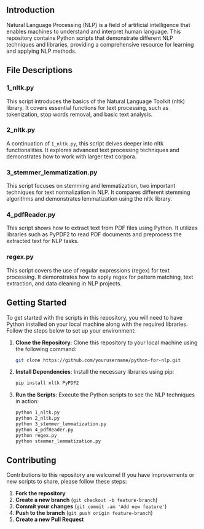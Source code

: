 
## Introduction

Natural Language Processing (NLP) is a field of artificial intelligence that enables machines to understand and interpret human language. This repository contains Python scripts that demonstrate different NLP techniques and libraries, providing a comprehensive resource for learning and applying NLP methods.

## File Descriptions

### 1_nltk.py

This script introduces the basics of the Natural Language Toolkit (nltk) library. It covers essential functions for text processing, such as tokenization, stop words removal, and basic text analysis.

### 2_nltk.py

A continuation of `1_nltk.py`, this script delves deeper into nltk functionalities. It explores advanced text processing techniques and demonstrates how to work with larger text corpora.

### 3_stemmer_lemmatization.py

This script focuses on stemming and lemmatization, two important techniques for text normalization in NLP. It compares different stemming algorithms and demonstrates lemmatization using the nltk library.

### 4_pdfReader.py

This script shows how to extract text from PDF files using Python. It utilizes libraries such as PyPDF2 to read PDF documents and preprocess the extracted text for NLP tasks.

### regex.py

This script covers the use of regular expressions (regex) for text processing. It demonstrates how to apply regex for pattern matching, text extraction, and data cleaning in NLP projects.

## Getting Started

To get started with the scripts in this repository, you will need to have Python installed on your local machine along with the required libraries. Follow the steps below to set up your environment:

1. **Clone the Repository**: Clone this repository to your local machine using the following command:
    ```bash
    git clone https://github.com/yourusername/python-for-nlp.git
    ```
2. **Install Dependencies**: Install the necessary libraries using pip:
    ```bash
    pip install nltk PyPDF2
    ```
3. **Run the Scripts**: Execute the Python scripts to see the NLP techniques in action:
    ```bash
    python 1_nltk.py
    python 2_nltk.py
    python 3_stemmer_lemmatization.py
    python 4_pdfReader.py
    python regex.py
    python stemmer_lemmatization.py
    ```

## Contributing

Contributions to this repository are welcome! If you have improvements or new scripts to share, please follow these steps:

1. **Fork the repository**
2. **Create a new branch** (`git checkout -b feature-branch`)
3. **Commit your changes** (`git commit -am 'Add new feature'`)
4. **Push to the branch** (`git push origin feature-branch`)
5. **Create a new Pull Request**

